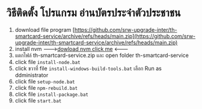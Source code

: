 # วิธีติดตั้ง โปรแกรม อ่านบัตรประจำตัวประชาชน

1. download file program [https://github.com/srw-upgrade-inter/th-smartcard-service/archive/refs/heads/main.zip](https://github.com/srw-upgrade-inter/th-smartcard-service/archive/refs/heads/main.zip) 
2. install nvm --->[dowload nvm click me](https://github.com/coreybutler/nvm-windows/releases/download/1.1.10/nvm-setup.exe) <--- 
3. แตกไฟล์ th-smartcard-service.zip และ open folder th-smartcard-service
4. click file `install-node.bat`
5. click ขวาที่ file `install-windows-build-tools.bat` เลือก Run as ddministrator 
6. click file `setup-node.bat`
7. click file `npm-rebuild.bat`
9. click file `install-package.bat`
10. click file `start.bat`
